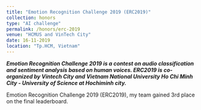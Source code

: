 ```yaml
---
title: "Emotion Recognition Challenge 2019 (ERC2019)"
collection: honors
type: "AI challenge"
permalink: /honors/erc-2019
venue: "HCMUS and VinTech City"
date: 16-11-2019
location: "Tp.HCM, Vietnam"
---
```

***Emotion Recognition Challenge 2019 is a contest on audio classification and sentiment analysis based on human voices. ERC2019 is co-organized by Vintech City and Vietnam National University Ho Chi Minh City - University of Science at Hochiminh city.***

Emotion Recognition Challenge 2019 (ERC2019), my team gained 3rd place on the final leaderboard.
